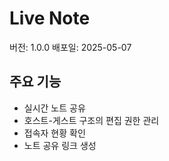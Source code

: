 # Live Note

버전: 1.0.0
배포일: 2025-05-07

## 주요 기능

- 실시간 노트 공유
- 호스트-게스트 구조의 편집 권한 관리
- 접속자 현황 확인
- 노트 공유 링크 생성

